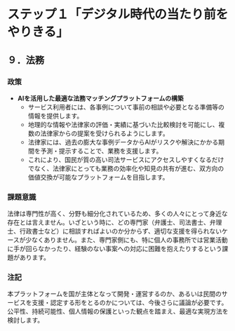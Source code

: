 # ステップ１「デジタル時代の当たり前をやりきる」
## ９．法務

### 政策
- **AIを活用した最適な法務マッチングプラットフォームの構築**
  - サービス利用者には、各事例について事前の相談や必要となる準備等の情報を提供します。
  - 地理的な情報や法律家の評価・実績に基づいた比較検討を可能にし、複数の法律家からの提案を受けられるようにします。
  - 法律家には、過去の膨大な事例データからAIがリスクや解決にかかる期間を予測・提示することで、業務を支援します。
  - これにより、国民が質の高い司法サービスにアクセスしやすくなるだけでなく、法律家にとっても業務の効率化や知見の共有が進む、双方向の価値交換が可能なプラットフォームを目指します。

### 課題意識
法律は専門性が高く、分野も細分化されているため、多くの人々にとって身近な存在とは言えません。いざという時に、どの専門家（弁護士、司法書士、弁理士、行政書士など）に相談すればよいのか分からず、適切な支援を得られないケースが少なくありません。また、専門家側にも、特に個人の事務所では営業活動に手が回らなかったり、経験のない事案への対応に困難を抱えたりするという課題があります。

### 注記
本プラットフォームを国が主体となって開発・運営するのか、あるいは民間のサービスを支援・認定する形をとるのかについては、今後さらに議論が必要です。公平性、持続可能性、個人情報の保護といった観点を踏まえ、最適な実現方法を検討します。